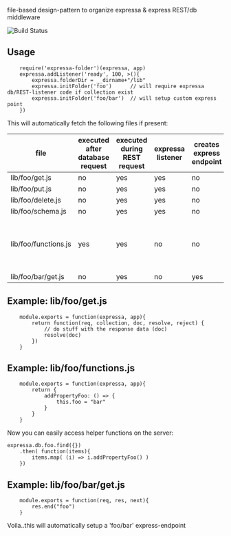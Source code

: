 file-based design-pattern to organize expressa & express REST/db middleware 

![Build Status](https://travis-ci.org/--repurl=git@github.com:coderofsalvation/expressa-init-collection..svg?branch=master)

## Usage

		require('expressa-folder')(expressa, app)
		expressa.addListener('ready', 100, >(){
			expressa.folderDir = __dirname+"/lib"
			expressa.initFolder('foo')      // will require expressa db/REST-listener code if collection exist
			expressa.initFolder('foo/bar')  // will setup custom express point
		})

This will automatically fetch the following files if present:

| file                 | executed after database request | executed during REST request | expressa listener | creates express endpoint | note                                        |
| -                    | -                               | -                            | -                 | -                        | -                                           |
| lib/foo/get.js       | no                              | yes                          | yes               | no                       |                                             |
| lib/foo/put.js       | no                              | yes                          | yes               | no                       |                                             |
| lib/foo/delete.js    | no                              | yes                          | yes               | no                       |                                             |
| lib/foo/schema.js    | no                              | yes                          | yes               | no                       |                                             |
| lib/foo/functions.js | yes                             | yes                          | no                | no                       | all db objects will inherit these functions |
| lib/foo/bar/get.js   | no                              | yes                          | no                | yes                      | |

## Example: lib/foo/get.js


		module.exports = function(expressa, app){
			return function(req, collection, doc, resolve, reject) {
				// do stuff with the response data (doc)
				resolve(doc)
			})
		}

## Example: lib/foo/functions.js

		module.exports = function(expressa, app){
			return {
				addPropertyFoo: () => {
					this.foo = "bar"
				}
			}
		}

Now you can easily access helper functions on the server:

    expressa.db.foo.find({})
		.then( function(items){
			items.map( (i) => i.addPropertyFoo() )
		})

## Example: lib/foo/bar/get.js

		module.exports = function(req, res, next){
			res.end("foo")
		}

Voila..this will automatically setup a 'foo/bar' express-endpoint
